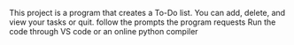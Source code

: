 This project is a program that creates a To-Do list.
You can add, delete, and view your tasks or quit.
follow the prompts the program requests
Run the code through VS code or an online python compiler
